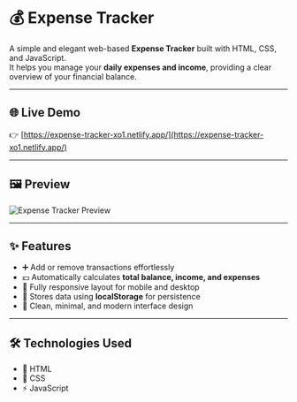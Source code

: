 # 💰 Expense Tracker

A simple and elegant web-based **Expense Tracker** built with HTML, CSS, and JavaScript.  
It helps you manage your **daily expenses and income**, providing a clear overview of your financial balance.

---

## 🌐 Live Demo

👉 [https://expense-tracker-xo1.netlify.app/](https://expense-tracker-xo1.netlify.app/)

---

## 🖼️ Preview

![Expense Tracker Preview](Image/expensepreview.png)

---

## ✨ Features

- ➕ Add or remove transactions effortlessly
- 💵 Automatically calculates **total balance, income, and expenses**
- 📱 Fully responsive layout for mobile and desktop
- 💾 Stores data using **localStorage** for persistence
- 🎨 Clean, minimal, and modern interface design

---

## 🛠️ Technologies Used

- 🧱 HTML
- 🎨 CSS
- ⚡ JavaScript
